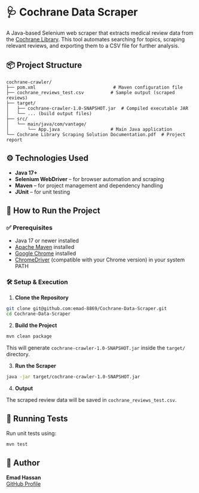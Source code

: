 # 🩺 Cochrane Data Scraper

A Java-based Selenium web scraper that extracts medical review data from the [Cochrane Library](https://www.cochranelibrary.com/). This tool automates searching for topics, scraping relevant reviews, and exporting them to a CSV file for further analysis.

## 📦 Project Structure

```
cochrane-crawler/
├── pom.xml                             # Maven configuration file
├── cochrane_reviews_test.csv          # Sample output (scraped reviews)
├── target/
│   ├── cochrane-crawler-1.0-SNAPSHOT.jar  # Compiled executable JAR
│   └── ... (build output files)
├── src/
│   └── main/java/com/vantage/
│       └── App.java                   # Main Java application
└── Cochrane Library Scraping Solution Documentation.pdf  # Project report
```

## ⚙️ Technologies Used

- **Java 17+**
- **Selenium WebDriver** – for browser automation and scraping
- **Maven** – for project management and dependency handling
- **JUnit** – for unit testing

## 🚀 How to Run the Project

### ✅ Prerequisites

- Java 17 or newer installed
- [Apache Maven](https://maven.apache.org/) installed
- [Google Chrome](https://www.google.com/chrome/) installed
- [ChromeDriver](https://chromedriver.chromium.org/downloads) (compatible with your Chrome version) in your system PATH

### 🛠️ Setup & Execution

1. **Clone the Repository**

```bash
git clone git@github.com:emad-8869/Cochrane-Data-Scraper.git
cd Cochrane-Data-Scraper
```

2. **Build the Project**

```bash
mvn clean package
```

This will generate `cochrane-crawler-1.0-SNAPSHOT.jar` inside the `target/` directory.

3. **Run the Scraper**

```bash
java -jar target/cochrane-crawler-1.0-SNAPSHOT.jar
```

4. **Output**

The scraped review data will be saved in `cochrane_reviews_test.csv`.

## 🧪 Running Tests

Run unit tests using:

```bash
mvn test
```

## 👤 Author

**Emad Hassan**  
[GitHub Profile](https://github.com/emad-8869)
